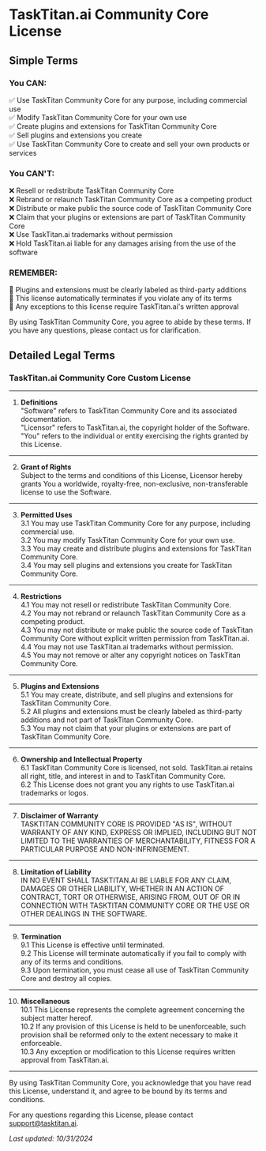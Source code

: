 # TaskTitan.ai Community Core License

## Simple Terms

### You CAN:
✅ Use TaskTitan Community Core for any purpose, including commercial use  
✅ Modify TaskTitan Community Core for your own use  
✅ Create plugins and extensions for TaskTitan Community Core  
✅ Sell plugins and extensions you create  
✅ Use TaskTitan Community Core to create and sell your own products or services  

### You CAN'T:
❌ Resell or redistribute TaskTitan Community Core  
❌ Rebrand or relaunch TaskTitan Community Core as a competing product  
❌ Distribute or make public the source code of TaskTitan Community Core  
❌ Claim that your plugins or extensions are part of TaskTitan Community Core  
❌ Use TaskTitan.ai trademarks without permission  
❌ Hold TaskTitan.ai liable for any damages arising from the use of the software  

### REMEMBER:
🔑 Plugins and extensions must be clearly labeled as third-party additions  
🔑 This license automatically terminates if you violate any of its terms  
🔑 Any exceptions to this license require TaskTitan.ai's written approval  

By using TaskTitan Community Core, you agree to abide by these terms. If you have any questions, please contact us for clarification.

## Detailed Legal Terms

### TaskTitan.ai Community Core Custom License

---

1. **Definitions**  
   "Software" refers to TaskTitan Community Core and its associated documentation.  
   "Licensor" refers to TaskTitan.ai, the copyright holder of the Software.  
   "You" refers to the individual or entity exercising the rights granted by this License.  

---

2. **Grant of Rights**  
   Subject to the terms and conditions of this License, Licensor hereby grants You a worldwide, royalty-free, non-exclusive, non-transferable license to use the Software.  

---

3. **Permitted Uses**  
   3.1 You may use TaskTitan Community Core for any purpose, including commercial use.  
   3.2 You may modify TaskTitan Community Core for your own use.  
   3.3 You may create and distribute plugins and extensions for TaskTitan Community Core.  
   3.4 You may sell plugins and extensions you create for TaskTitan Community Core.  

---

4. **Restrictions**  
   4.1 You may not resell or redistribute TaskTitan Community Core.  
   4.2 You may not rebrand or relaunch TaskTitan Community Core as a competing product.  
   4.3 You may not distribute or make public the source code of TaskTitan Community Core without explicit written permission from TaskTitan.ai.  
   4.4 You may not use TaskTitan.ai trademarks without permission.  
   4.5 You may not remove or alter any copyright notices on TaskTitan Community Core.  

---

5. **Plugins and Extensions**  
   5.1 You may create, distribute, and sell plugins and extensions for TaskTitan Community Core.  
   5.2 All plugins and extensions must be clearly labeled as third-party additions and not part of TaskTitan Community Core.  
   5.3 You may not claim that your plugins or extensions are part of TaskTitan Community Core.  

---

6. **Ownership and Intellectual Property**  
   6.1 TaskTitan Community Core is licensed, not sold. TaskTitan.ai retains all right, title, and interest in and to TaskTitan Community Core.  
   6.2 This License does not grant you any rights to use TaskTitan.ai trademarks or logos.  

---

7. **Disclaimer of Warranty**  
   TASKTITAN COMMUNITY CORE IS PROVIDED "AS IS", WITHOUT WARRANTY OF ANY KIND, EXPRESS OR IMPLIED, INCLUDING BUT NOT LIMITED TO THE WARRANTIES OF MERCHANTABILITY, FITNESS FOR A PARTICULAR PURPOSE AND NON-INFRINGEMENT.  

---

8. **Limitation of Liability**  
   IN NO EVENT SHALL TASKTITAN.AI BE LIABLE FOR ANY CLAIM, DAMAGES OR OTHER LIABILITY, WHETHER IN AN ACTION OF CONTRACT, TORT OR OTHERWISE, ARISING FROM, OUT OF OR IN CONNECTION WITH TASKTITAN COMMUNITY CORE OR THE USE OR OTHER DEALINGS IN THE SOFTWARE.  

---

9. **Termination**  
   9.1 This License is effective until terminated.  
   9.2 This License will terminate automatically if you fail to comply with any of its terms and conditions.  
   9.3 Upon termination, you must cease all use of TaskTitan Community Core and destroy all copies.  

---

10. **Miscellaneous**  
    10.1 This License represents the complete agreement concerning the subject matter hereof.  
    10.2 If any provision of this License is held to be unenforceable, such provision shall be reformed only to the extent necessary to make it enforceable.  
    10.3 Any exception or modification to this License requires written approval from TaskTitan.ai.  

---

By using TaskTitan Community Core, you acknowledge that you have read this License, understand it, and agree to be bound by its terms and conditions.

For any questions regarding this License, please contact support@tasktitan.ai.  

_Last updated: 10/31/2024_
